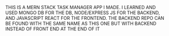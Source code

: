 THIS IS A MERN STACK TASK MANAGER APP I MADE.
I LEARNED AND USED MONGO DB FOR THE DB,
NODE/EXPRESS JS FOR THE BACKEND,
AND JAVASCRIPT REACT FOR THE FRONTEND.
 
THE BACKEND REPO CAN BE FOUND WITH THE SAME NAME AS THIS ONE BUT WITH BACKEND INSTEAD OF FRONT END AT THE END OF IT
